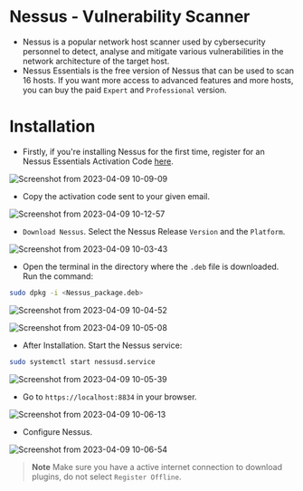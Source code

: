# Nessus - Vulnerability Scanner

- Nessus is a popular network host scanner used by cybersecurity personnel to detect, analyse and mitigate various vulnerabilities in the network architecture of the target host.
- Nessus Essentials is the free version of Nessus that can be used to scan 16 hosts. If you want more access to advanced features and more hosts, you can buy the paid `Expert` and `Professional` version.

# Installation

- Firstly, if you're installing Nessus for the first time, register for an Nessus Essentials Activation Code [here](https://www.tenable.com/products/nessus/nessus-essentials).

![Screenshot from 2023-04-09 10-09-09](https://user-images.githubusercontent.com/70995581/230766364-62d92d80-cf63-4aa0-9ea2-0337f8f6452e.png)

- Copy the activation code sent to your given email.

![Screenshot from 2023-04-09 10-12-57](https://user-images.githubusercontent.com/70995581/230766424-32697b80-d002-47a0-935d-4a2ef0252587.png)

- `Download Nessus`. Select the Nessus Release `Version` and the `Platform`.

![Screenshot from 2023-04-09 10-03-43](https://user-images.githubusercontent.com/70995581/230766537-50a5fae8-9bcd-4bc3-8576-f6c9bb4f8979.png)

- Open the terminal in the directory where the `.deb` file is downloaded. Run the command:

```bash
sudo dpkg -i <Nessus_package.deb>
```
![Screenshot from 2023-04-09 10-04-52](https://user-images.githubusercontent.com/70995581/230766734-c63f8dbb-ce55-4029-b992-048a4a7ea118.png)

![Screenshot from 2023-04-09 10-05-08](https://user-images.githubusercontent.com/70995581/230766753-e0600b10-df6c-45e4-bdb2-03d17c5aa3cf.png)
- After Installation. Start the Nessus service:

```bash
sudo systemctl start nessusd.service
```
![Screenshot from 2023-04-09 10-05-39](https://user-images.githubusercontent.com/70995581/230766847-fc7e3a7f-51a0-4eab-9ea4-bbe9ac4f3289.png)

- Go to `https://localhost:8834` in your browser.

![Screenshot from 2023-04-09 10-06-13](https://user-images.githubusercontent.com/70995581/230767053-99039c20-f2d2-4407-a696-bb42fe619595.png)

- Configure Nessus.

![Screenshot from 2023-04-09 10-06-54](https://user-images.githubusercontent.com/70995581/230767100-26e448f7-a614-4690-bce8-3146127aa8b6.png)
>**Note** Make sure you have a active internet connection to download plugins, do not select `Register Offline`.
